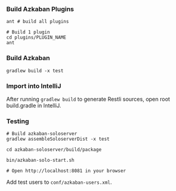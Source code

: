 ### Build Azkaban Plugins
```
ant # build all plugins

# Build 1 plugin
cd plugins/PLUGIN_NAME
ant
```


### Build Azkaban
```
gradlew build -x test
```

### Import into IntelliJ
After running `gradlew build` to generate Restli sources, open root build.gradle in IntelliJ.

### Testing

```
# Build azkaban-soloserver
gradlew assembleSoloserverDist -x test

cd azkaban-soloserver/build/package

bin/azkaban-solo-start.sh

# Open http://localhost:8081 in your browser
```

Add test users to `conf/azkaban-users.xml`.